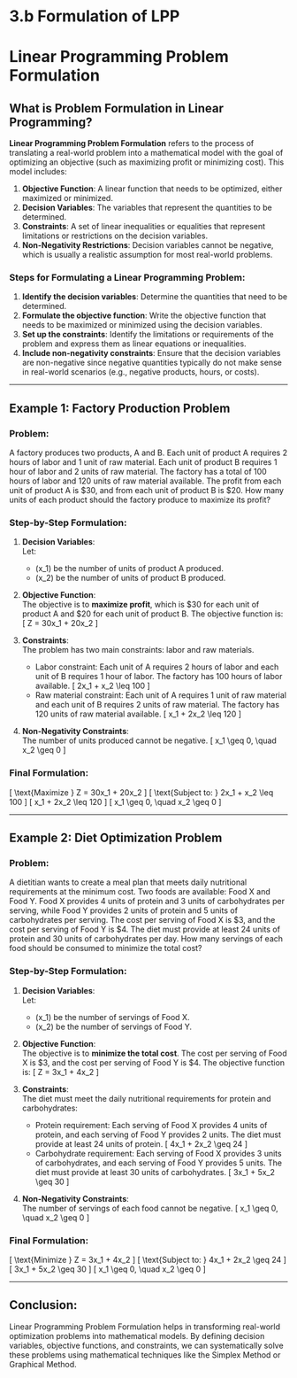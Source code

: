 # 3.b Formulation of LPP
# Linear Programming Problem Formulation

## What is Problem Formulation in Linear Programming?

**Linear Programming Problem Formulation** refers to the process of translating a real-world problem into a mathematical model with the goal of optimizing an objective (such as maximizing profit or minimizing cost). This model includes:

1. **Objective Function**: A linear function that needs to be optimized, either maximized or minimized.
2. **Decision Variables**: The variables that represent the quantities to be determined.
3. **Constraints**: A set of linear inequalities or equalities that represent limitations or restrictions on the decision variables.
4. **Non-Negativity Restrictions**: Decision variables cannot be negative, which is usually a realistic assumption for most real-world problems.

### Steps for Formulating a Linear Programming Problem:
1. **Identify the decision variables**: Determine the quantities that need to be determined.
2. **Formulate the objective function**: Write the objective function that needs to be maximized or minimized using the decision variables.
3. **Set up the constraints**: Identify the limitations or requirements of the problem and express them as linear equations or inequalities.
4. **Include non-negativity constraints**: Ensure that the decision variables are non-negative since negative quantities typically do not make sense in real-world scenarios (e.g., negative products, hours, or costs).

---

## Example 1: Factory Production Problem

### Problem:
A factory produces two products, A and B. Each unit of product A requires 2 hours of labor and 1 unit of raw material. Each unit of product B requires 1 hour of labor and 2 units of raw material. The factory has a total of 100 hours of labor and 120 units of raw material available. The profit from each unit of product A is $30, and from each unit of product B is $20. How many units of each product should the factory produce to maximize its profit?

### Step-by-Step Formulation:

1. **Decision Variables**:  
   Let:
   - \(x_1\) be the number of units of product A produced.
   - \(x_2\) be the number of units of product B produced.

2. **Objective Function**:  
   The objective is to **maximize profit**, which is $30 for each unit of product A and $20 for each unit of product B. The objective function is:
   \[
   Z = 30x_1 + 20x_2
   \]

3. **Constraints**:  
   The problem has two main constraints: labor and raw materials.
   - Labor constraint: Each unit of A requires 2 hours of labor and each unit of B requires 1 hour of labor. The factory has 100 hours of labor available.
     \[
     2x_1 + x_2 \leq 100
     \]
   - Raw material constraint: Each unit of A requires 1 unit of raw material and each unit of B requires 2 units of raw material. The factory has 120 units of raw material available.
     \[
     x_1 + 2x_2 \leq 120
     \]

4. **Non-Negativity Constraints**:  
   The number of units produced cannot be negative.
   \[
   x_1 \geq 0, \quad x_2 \geq 0
   \]

### Final Formulation:
\[
\text{Maximize } Z = 30x_1 + 20x_2
\]
\[
\text{Subject to: } 2x_1 + x_2 \leq 100
\]
\[
x_1 + 2x_2 \leq 120
\]
\[
x_1 \geq 0, \quad x_2 \geq 0
\]

---

## Example 2: Diet Optimization Problem

### Problem:
A dietitian wants to create a meal plan that meets daily nutritional requirements at the minimum cost. Two foods are available: Food X and Food Y. Food X provides 4 units of protein and 3 units of carbohydrates per serving, while Food Y provides 2 units of protein and 5 units of carbohydrates per serving. The cost per serving of Food X is $3, and the cost per serving of Food Y is $4. The diet must provide at least 24 units of protein and 30 units of carbohydrates per day. How many servings of each food should be consumed to minimize the total cost?

### Step-by-Step Formulation:

1. **Decision Variables**:  
   Let:
   - \(x_1\) be the number of servings of Food X.
   - \(x_2\) be the number of servings of Food Y.

2. **Objective Function**:  
   The objective is to **minimize the total cost**. The cost per serving of Food X is $3, and the cost per serving of Food Y is $4. The objective function is:
   \[
   Z = 3x_1 + 4x_2
   \]

3. **Constraints**:  
   The diet must meet the daily nutritional requirements for protein and carbohydrates:
   - Protein requirement: Each serving of Food X provides 4 units of protein, and each serving of Food Y provides 2 units. The diet must provide at least 24 units of protein.
     \[
     4x_1 + 2x_2 \geq 24
     \]
   - Carbohydrate requirement: Each serving of Food X provides 3 units of carbohydrates, and each serving of Food Y provides 5 units. The diet must provide at least 30 units of carbohydrates.
     \[
     3x_1 + 5x_2 \geq 30
     \]

4. **Non-Negativity Constraints**:  
   The number of servings of each food cannot be negative.
   \[
   x_1 \geq 0, \quad x_2 \geq 0
   \]

### Final Formulation:
\[
\text{Minimize } Z = 3x_1 + 4x_2
\]
\[
\text{Subject to: } 4x_1 + 2x_2 \geq 24
\]
\[
3x_1 + 5x_2 \geq 30
\]
\[
x_1 \geq 0, \quad x_2 \geq 0
\]

---

## Conclusion:

Linear Programming Problem Formulation helps in transforming real-world optimization problems into mathematical models. By defining decision variables, objective functions, and constraints, we can systematically solve these problems using mathematical techniques like the Simplex Method or Graphical Method.

